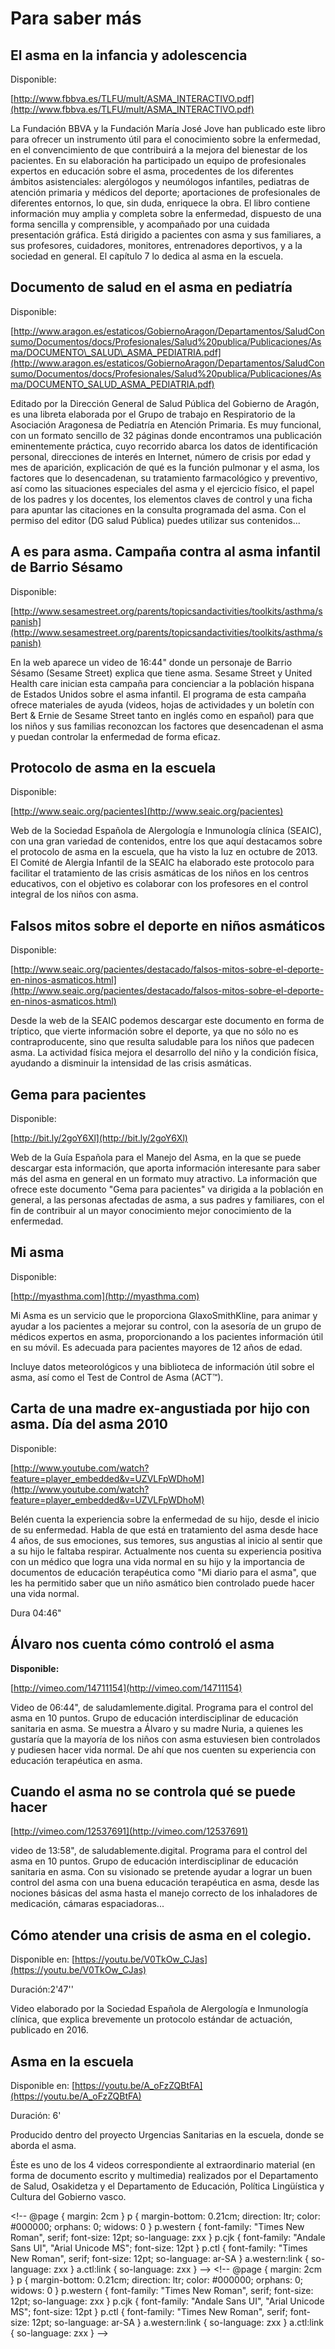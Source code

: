 # Para saber más

## El asma en la infancia y adolescencia

Disponible:

[http://www.fbbva.es/TLFU/mult/ASMA_INTERACTIVO.pdf](http://www.fbbva.es/TLFU/mult/ASMA_INTERACTIVO.pdf)

La Fundación BBVA y la Fundación María José Jove han publicado este libro para ofrecer un instrumento útil para el conocimiento sobre la enfermedad, en el convencimiento de que contribuirá a la mejora del bienestar de los pacientes. En su elaboración ha participado un equipo de profesionales expertos en educación sobre el asma, procedentes de los diferentes ámbitos asistenciales: alergólogos y neumólogos infantiles, pediatras de atención primaria y médicos del deporte; aportaciones de profesionales de diferentes entornos, lo que, sin duda, enriquece la obra. El libro contiene información muy amplia y completa sobre la enfermedad, dispuesto de una forma sencilla y comprensible, y acompañado por una cuidada presentación gráfica. Está dirigido a pacientes con asma y sus familiares, a sus profesores, cuidadores, monitores, entrenadores deportivos, y a la sociedad en general. El capítulo 7 lo dedica al asma en la escuela.

## Documento de salud en el asma en pediatría

Disponible:

[http://www.aragon.es/estaticos/GobiernoAragon/Departamentos/SaludConsumo/Documentos/docs/Profesionales/Salud%20publica/Publicaciones/Asma/DOCUMENTO\_SALUD\_ASMA_PEDIATRIA.pdf](http://www.aragon.es/estaticos/GobiernoAragon/Departamentos/SaludConsumo/Documentos/docs/Profesionales/Salud%20publica/Publicaciones/Asma/DOCUMENTO_SALUD_ASMA_PEDIATRIA.pdf)

Editado por la Dirección General de Salud Pública del Gobierno de Aragón, es una libreta elaborada por el Grupo de trabajo en Respiratorio de la Asociación Aragonesa de Pediatría en Atención Primaria. Es muy funcional, con un formato sencillo de 32 páginas donde encontramos una publicación eminentemente práctica, cuyo recorrido abarca los datos de identificación personal, direcciones de interés en Internet, número de crisis por edad y mes de aparición, explicación de qué es la función pulmonar y el asma, los factores que lo desencadenan, su tratamiento farmacológico y preventivo, así como las situaciones especiales del asma y el ejercicio físico, el papel de los padres y los docentes, los elementos claves de control y una ficha para apuntar las citaciones en la consulta programada del asma. Con el permiso del editor (DG salud Pública) puedes utilizar sus contenidos...

## A es para asma. Campaña contra al asma infantil de Barrio Sésamo

Disponible:

[http://www.sesamestreet.org/parents/topicsandactivities/toolkits/asthma/spanish](http://www.sesamestreet.org/parents/topicsandactivities/toolkits/asthma/spanish)

En la web aparece un video de 16:44" donde un personaje de Barrio Sésamo (Sesame Street) explica que tiene asma. Sesame Street y United Health care inician esta campaña para concienciar a la población hispana de Estados Unidos sobre el asma infantil. El programa de esta campaña ofrece materiales de ayuda (videos, hojas de actividades y un boletín con Bert & Ernie de Sesame Street tanto en inglés como en español) para que los niños y sus familias reconozcan los factores que desencadenan el asma y puedan controlar la enfermedad de forma eficaz.

## Protocolo de asma en la escuela

Disponible:

[http://www.seaic.org/pacientes](http://www.seaic.org/pacientes)

Web de la Sociedad Española de Alergología e Inmunología clínica (SEAIC), con una gran variedad de contenidos, entre los que aquí destacamos sobre el protocolo de asma en la escuela, que ha visto la luz en octubre de 2013. El Comité de Alergia Infantil de la SEAIC ha elaborado este protocolo para facilitar el tratamiento de las crisis asmáticas de los niños en los centros educativos, con el objetivo es colaborar con los profesores en el control integral de los niños con asma.

## Falsos mitos sobre el deporte en niños asmáticos

Disponible:

[http://www.seaic.org/pacientes/destacado/falsos-mitos-sobre-el-deporte-en-ninos-asmaticos.html](http://www.seaic.org/pacientes/destacado/falsos-mitos-sobre-el-deporte-en-ninos-asmaticos.html)

Desde la web de la SEAIC podemos descargar este documento en forma de tríptico, que vierte información sobre el deporte, ya que no sólo no es contraproducente, sino que resulta saludable para los niños que padecen asma. La actividad física mejora el desarrollo del niño y la condición física, ayudando a disminuir la intensidad de las crisis asmáticas.

## Gema para pacientes

Disponible:

[http://bit.ly/2goY6Xl](http://bit.ly/2goY6Xl)

Web de la Guía Española para el Manejo del Asma, en la que se puede descargar esta información, que aporta información interesante para saber más del asma en general en un formato muy atractivo. La información que ofrece este documento "Gema para pacientes" va dirigida a la población en general, a las personas afectadas de asma, a sus padres y familiares, con el fin de contribuir al un mayor conocimiento mejor conocimiento de la enfermedad.

## Mi asma

Disponible:

[http://myasthma.com](http://myasthma.com)

Mi Asma es un servicio que le proporciona GlaxoSmithKline, para animar y ayudar a los pacientes a mejorar su control, con la asesoría de un grupo de médicos expertos en asma, proporcionando a los pacientes información útil en su móvil. Es adecuada para pacientes mayores de 12 años de edad.

Incluye datos meteorológicos y una biblioteca de información útil sobre el asma, así como el Test de Control de Asma (ACT™).

## Carta de una madre ex-angustiada por hijo con asma. Día del asma 2010

Disponible:

[http://www.youtube.com/watch?feature=player_embedded&v=UZVLFpWDhoM](http://www.youtube.com/watch?feature=player_embedded&v=UZVLFpWDhoM)

Belén cuenta la experiencia sobre la enfermedad de su hijo, desde el inicio de su enfermedad. Habla de que está en tratamiento del asma desde hace 4 años, de sus emociones, sus temores, sus angustias al inicio al sentir que a su hijo le faltaba respirar. Actualmente nos cuenta su experiencia positiva con un médico que logra una vida normal en su hijo y la importancia de documentos de educación terapéutica como "Mi diario para el asma", que les ha permitido saber que un niño asmático bien controlado puede hacer una vida normal.

Dura 04:46"

## Álvaro nos cuenta cómo controló el asma

**Disponible:**

[http://vimeo.com/14711154](http://vimeo.com/14711154)

Video de 06:44", de saludamlemente.digital. Programa para el control del asma en 10 puntos. Grupo de educación interdisciplinar de educación sanitaria en asma. Se muestra a Álvaro y su madre Nuria, a quienes les gustaría que la mayoría de los niños con asma estuviesen bien controlados y pudiesen hacer vida normal. De ahí que nos cuenten su experiencia con educación terapéutica en asma.

## Cuando el asma no se controla qué se puede hacer

[http://vimeo.com/12537691](http://vimeo.com/12537691)

video de 13:58", de saludablemente.digital. Programa para el control del asma en 10 puntos. Grupo de educación interdisciplinar de educación sanitaria en asma. Con su visionado se pretende ayudar a lograr un buen control del asma con una buena educación terapéutica en asma, desde las nociones básicas del asma hasta el manejo correcto de los inhaladores de medicación, cámaras espaciadoras...

## Cómo atender una crisis de asma en el colegio.

Disponible en: [https://youtu.be/V0TkOw_CJas](https://youtu.be/V0TkOw_CJas)

Duración:2'47''

Video elaborado por la Sociedad Española de Alergología e Inmunología clínica, que explica brevemente un protocolo estándar de actuación, publicado en 2016.

## Asma en la escuela

Disponible en: [https://youtu.be/A_oFzZQBtFA](https://youtu.be/A_oFzZQBtFA)

Duración: 6'

Producido dentro del proyecto Urgencias Sanitarias en la escuela, donde se aborda el asma.

Éste es uno de los 4 videos correspondiente al extraordinario material (en forma de documento escrito y multimedia) realizados por el Departamento de Salud, Osakidetza y el Departamento de Educación, Política Lingüística y Cultura del Gobierno vasco.

<!\-\- @page { margin: 2cm } p { margin-bottom: 0.21cm; direction: ltr; color: #000000; orphans: 0; widows: 0 } p.western { font-family: "Times New Roman", serif; font-size: 12pt; so-language: zxx } p.cjk { font-family: "Andale Sans UI", "Arial Unicode MS"; font-size: 12pt } p.ctl { font-family: "Times New Roman", serif; font-size: 12pt; so-language: ar-SA } a.western:link { so-language: zxx } a.ctl:link { so-language: zxx } --> <!\-\- @page { margin: 2cm } p { margin-bottom: 0.21cm; direction: ltr; color: #000000; orphans: 0; widows: 0 } p.western { font-family: "Times New Roman", serif; font-size: 12pt; so-language: zxx } p.cjk { font-family: "Andale Sans UI", "Arial Unicode MS"; font-size: 12pt } p.ctl { font-family: "Times New Roman", serif; font-size: 12pt; so-language: ar-SA } a.western:link { so-language: zxx } a.ctl:link { so-language: zxx } -->

